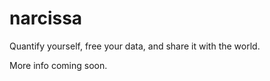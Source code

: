 narcissa
========

Quantify yourself, free your data, and share it with the world.

More info coming soon.
